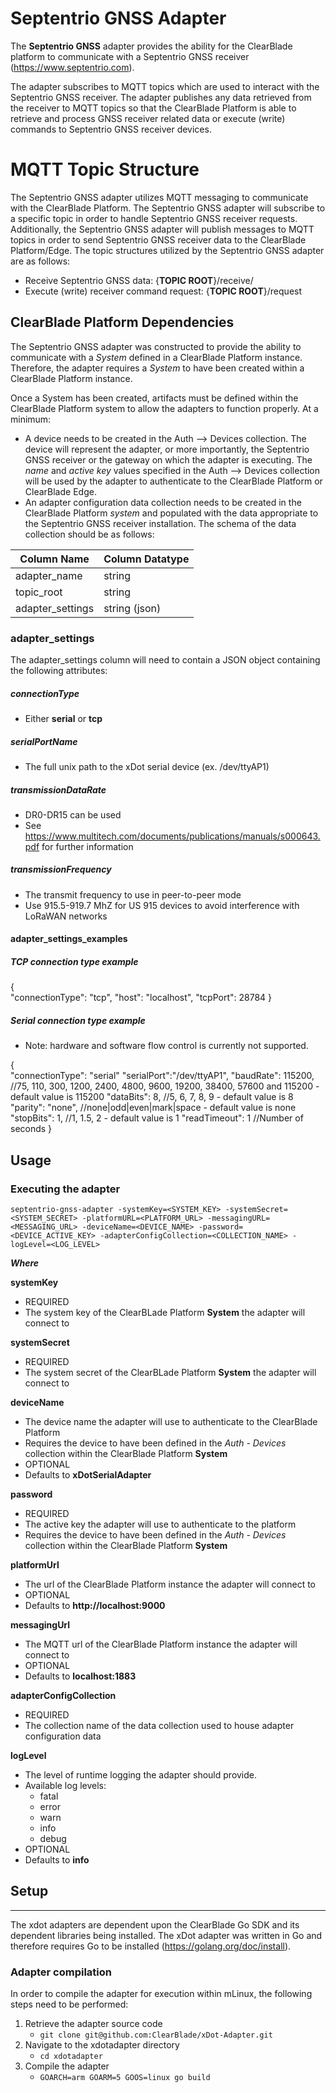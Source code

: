# Septentrio GNSS Adapter

The __Septentrio GNSS__ adapter provides the ability for the ClearBlade platform to communicate with a Septentrio GNSS receiver (https://www.septentrio.com).

The adapter subscribes to MQTT topics which are used to interact with the Septentrio GNSS receiver. The adapter publishes any data retrieved from the receiver to MQTT topics so that the ClearBlade Platform is able to retrieve and process GNSS receiver related data or execute (write) commands to Septentrio GNSS receiver devices.

# MQTT Topic Structure
The Septentrio GNSS adapter utilizes MQTT messaging to communicate with the ClearBlade Platform. The Septentrio GNSS adapter will subscribe to a specific topic in order to handle Septentrio GNSS receiver requests. Additionally, the Septentrio GNSS adapter will publish messages to MQTT topics in order to send Septentrio GNSS receiver data to the ClearBlade Platform/Edge. The topic structures utilized by the Septentrio GNSS adapter are as follows:

  * Receive Septentrio GNSS data: {__TOPIC ROOT__}/receive/
  * Execute (write) receiver command request: {__TOPIC ROOT__}/request

## ClearBlade Platform Dependencies
The Septentrio GNSS adapter was constructed to provide the ability to communicate with a _System_ defined in a ClearBlade Platform instance. Therefore, the adapter requires a _System_ to have been created within a ClearBlade Platform instance.

Once a System has been created, artifacts must be defined within the ClearBlade Platform system to allow the adapters to function properly. At a minimum: 

  * A device needs to be created in the Auth --> Devices collection. The device will represent the adapter, or more importantly, the Septentrio GNSS receiver or the gateway on which the adapter is executing. The _name_ and _active key_ values specified in the Auth --> Devices collection will be used by the adapter to authenticate to the ClearBlade Platform or ClearBlade Edge. 
  * An adapter configuration data collection needs to be created in the ClearBlade Platform _system_ and populated with the data appropriate to the Septentrio GNSS receiver installation. The schema of the data collection should be as follows:


| Column Name      | Column Datatype |
| ---------------- | --------------- |
| adapter_name     | string          |
| topic_root       | string          |
| adapter_settings | string (json)   |

### adapter_settings
The adapter_settings column will need to contain a JSON object containing the following attributes:

##### connectionType
* Either __serial__ or __tcp__



##### serialPortName
* The full unix path to the xDot serial device (ex. /dev/ttyAP1)

##### transmissionDataRate
* DR0-DR15 can be used
* See https://www.multitech.com/documents/publications/manuals/s000643.pdf for further information

##### transmissionFrequency
* The transmit frequency to use in peer-to-peer mode
* Use 915.5-919.7 MhZ for US 915 devices to avoid interference with LoRaWAN networks

#### adapter_settings_examples

##### TCP connection type example
{  
  "connectionType": "tcp",
  "host": "localhost",
  "tcpPort": 28784
}

##### Serial connection type example
  * Note: hardware and software flow control is currently not supported.

{  
  "connectionType": "serial"
  "serialPort":"/dev/ttyAP1", 
  "baudRate": 115200, //75, 110, 300, 1200, 2400, 4800, 9600, 19200, 38400, 57600 and 115200 - default value is 115200
  "dataBits": 8, //5, 6, 7, 8, 9 - default value is 8
  "parity": "none", //none|odd|even|mark|space - default value is none
  "stopBits": 1, //1, 1.5, 2 - default value is 1
  "readTimeout": 1 //Number of seconds
}

## Usage

### Executing the adapter

`septentrio-gnss-adapter -systemKey=<SYSTEM_KEY> -systemSecret=<SYSTEM_SECRET> -platformURL=<PLATFORM_URL> -messagingURL=<MESSAGING_URL> -deviceName=<DEVICE_NAME> -password=<DEVICE_ACTIVE_KEY> -adapterConfigCollection=<COLLECTION_NAME> -logLevel=<LOG_LEVEL>`

   __*Where*__ 

   __systemKey__
  * REQUIRED
  * The system key of the ClearBLade Platform __System__ the adapter will connect to

   __systemSecret__
  * REQUIRED
  * The system secret of the ClearBLade Platform __System__ the adapter will connect to
   
   __deviceName__
  * The device name the adapter will use to authenticate to the ClearBlade Platform
  * Requires the device to have been defined in the _Auth - Devices_ collection within the ClearBlade Platform __System__
  * OPTIONAL
  * Defaults to __xDotSerialAdapter__
   
   __password__
  * REQUIRED
  * The active key the adapter will use to authenticate to the platform
  * Requires the device to have been defined in the _Auth - Devices_ collection within the ClearBlade Platform __System__
   
   __platformUrl__
  * The url of the ClearBlade Platform instance the adapter will connect to
  * OPTIONAL
  * Defaults to __http://localhost:9000__

   __messagingUrl__
  * The MQTT url of the ClearBlade Platform instance the adapter will connect to
  * OPTIONAL
  * Defaults to __localhost:1883__

   __adapterConfigCollection__
  * REQUIRED 
  * The collection name of the data collection used to house adapter configuration data

   __logLevel__
  * The level of runtime logging the adapter should provide.
  * Available log levels:
    * fatal
    * error
    * warn
    * info
    * debug
  * OPTIONAL
  * Defaults to __info__


## Setup
---
The xdot adapters are dependent upon the ClearBlade Go SDK and its dependent libraries being installed. The xDot adapter was written in Go and therefore requires Go to be installed (https://golang.org/doc/install).


### Adapter compilation
In order to compile the adapter for execution within mLinux, the following steps need to be performed:

 1. Retrieve the adapter source code  
    * ```git clone git@github.com:ClearBlade/xDot-Adapter.git```
 2. Navigate to the xdotadapter directory  
    * ```cd xdotadapter```
 4. Compile the adapter
    * ```GOARCH=arm GOARM=5 GOOS=linux go build```



